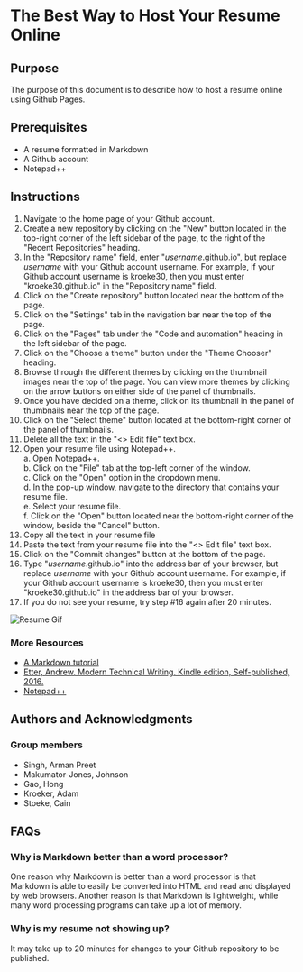 # The Best Way to Host Your Resume Online

## Purpose 
The purpose of this document is to describe how to host a resume online using Github Pages.

## Prerequisites
- A resume formatted in Markdown
- A Github account
- Notepad++

## Instructions
1. Navigate to the home page of your Github account.
2. Create a new repository by clicking on the "New" button located in the top-right corner of the left sidebar of the page, to the right of the "Recent Repositories" heading.
3. In the "Repository name" field, enter "_username_.github.io", but replace _username_ with your Github account username. For example, if your Github account username is kroeke30, then you must enter "kroeke30.github.io" in the "Repository name" field.
4. Click on the "Create repository" button located near the bottom of the page.
5. Click on the "Settings" tab in the navigation bar near the top of the page.
6. Click on the "Pages" tab under the "Code and automation" heading in the left sidebar of the page.
7. Click on the "Choose a theme" button under the "Theme Chooser" heading.
8. Browse through the different themes by clicking on the thumbnail images near the top of the page. You can view more themes by clicking on the arrow buttons on either side of the panel of thumbnails.
9. Once you have decided on a theme, click on its thumbnail in the panel of thumbnails near the top of the page.
10. Click on the "Select theme" button located at the bottom-right corner of the panel of thumbnails.
11. Delete all the text in the "<> Edit file" text box.
12. Open your resume file using Notepad++.  
    a. Open Notepad++.  
    b. Click on the "File" tab at the top-left corner of the window.  
    c. Click on the "Open" option in the dropdown menu.  
    d. In the pop-up window, navigate to the directory that contains your resume file.  
    e. Select your resume file.  
    f. Click on the "Open" button located near the bottom-right corner of the window, beside the "Cancel" button.  
13. Copy all the text in your resume file
14. Paste the text from your resume file into the "<> Edit file" text box.
15. Click on the "Commit changes" button at the bottom of the page.
16. Type "_username_.github.io" into the address bar of your browser, but replace _username_ with your Github account username. For example, if your Github account username is kroeke30, then you must enter "kroeke30.github.io" in the address bar of your browser.
17. If you do not see your resume, try step #16 again after 20 minutes.

![Resume Gif](https://kroeke30.github.io/resumegif.gif)

### More Resources
- [A Markdown tutorial](https://www.markdowntutorial.com/)
- [Etter, Andrew. Modern Technical Writing. Kindle edition, Self-published, 2016.](https://www.amazon.ca/Modern-Technical-Writing-Introduction-Documentation-ebook/dp/B01A2QL9SS)
- [Notepad++](https://notepad-plus-plus.org/)

## Authors and Acknowledgments
### Group members
- Singh, Arman Preet
- Makumator-Jones, Johnson
- Gao, Hong
- Kroeker, Adam
- Stoeke, Cain

## FAQs
### Why is Markdown better than a word processor?
One reason why Markdown is better than a word processor is that Markdown is able to easily be converted into HTML and read and displayed by web browsers. Another reason is that Markdown is lightweight, while many word processing programs can take up a lot of memory.
### Why is my resume not showing up?
It may take up to 20 minutes for changes to your Github repository to be published.

